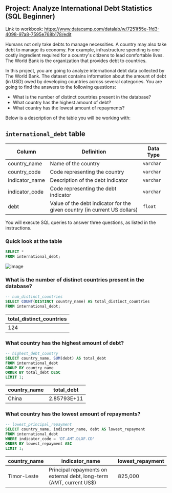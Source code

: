 ## Project: Analyze International Debt Statistics (SQL Beginner)

Link to workbook: https://www.datacamp.com/datalab/w/7251f55e-1fd3-4098-97a8-7595e768b178/edit

Humans not only take debts to manage necessities. A country may also take debt to manage its economy. For example, infrastructure spending is one costly ingredient required for a country's citizens to lead comfortable lives. The World Bank is the organization that provides debt to countries.

In this project, you are going to analyze international debt data collected by The World Bank. The dataset contains information about the amount of debt (in USD) owed by developing countries across several categories. You are going to find the answers to the following questions:

- What is the number of distinct countries present in the database?
- What country has the highest amount of debt?
- What country has the lowest amount of repayments?

Below is a description of the table you will be working with:

## `international_debt` table

| Column | Definition | Data Type |
| --- | --- | --- |
| country_name | Name of the country | `varchar` |
| country_code | Code representing the country | `varchar` |
| indicator_name | Description of the debt indicator | `varchar` |
| indicator_code | Code representing the debt indicator | `varchar` |
| debt | Value of the debt indicator for the given country (in current US dollars) | `float` |

You will execute SQL queries to answer three questions, as listed in the instructions.


### Quick look at the table
```sql
SELECT *
FROM international_debt;
```
![image](https://github.com/NguyenMav/DataCamp_SQL_Beginner_International_Debt/assets/149219810/b0c59170-cb8a-4130-9d5d-dd524aeb5a02)


### What is the number of distinct countries present in the database?
```sql
-- num_distinct_countries 
SELECT COUNT(DISTINCT country_name) AS total_distinct_countries
FROM international_debt;
```

| total_distinct_countries |
|--------------------------|
| 124                      |

### What country has the highest amount of debt?
```sql
-- highest_debt_country 
SELECT country_name, SUM(debt) AS total_debt
FROM international_debt
GROUP BY country_name
ORDER BY total_debt DESC
LIMIT 1;
```

| country_name | total_debt   |
|--------------|--------------|
| China        | 2.85793E+11  |

### What country has the lowest amount of repayments?
```sql
-- lowest_principal_repayment 
SELECT country_name, indicator_name, debt AS lowest_repayment
FROM international_debt
WHERE indicator_code = 'DT.AMT.DLXF.CD'
ORDER BY lowest_repayment ASC
LIMIT 1;
```
| country_name | indicator_name                                                      | lowest_repayment |
|--------------|----------------------------------------------------------------------|------------------|
| Timor-Leste  | Principal repayments on external debt, long-term (AMT, current US$) | 825,000          |


